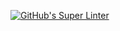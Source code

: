 [![GitHub's Super Linter](https://github.com/ICS20-Programming-StellaS/Unit4-04-HTML-Museum/workflows/GitHub's%20Super%20Linter/badge.svg)](https://github.com/ICS20-Programming-StellaS/Unit4-04-HTML-Museum/actions)